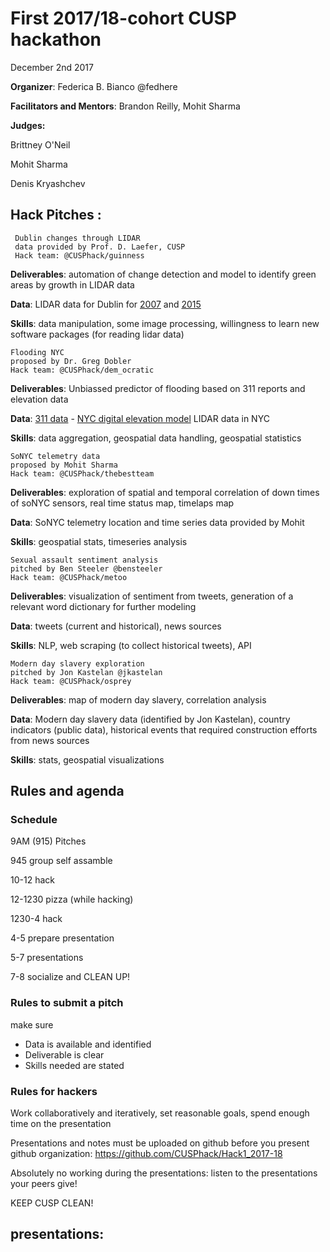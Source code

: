 
# First 2017/18-cohort  CUSP hackathon

December 2nd 2017

**Organizer**: Federica B. Bianco @fedhere

**Facilitators and Mentors**: Brandon Reilly, Mohit Sharma

**Judges:**

Brittney O'Neil

Mohit Sharma

Denis Kryashchev


## Hack Pitches :

	 Dublin changes through LIDAR
	 data provided by Prof. D. Laefer, CUSP 
	 Hack team: @CUSPhack/guinness 
	
**Deliverables**: automation of change detection and model to identify green areas by growth in LIDAR data

**Data**: LIDAR data for Dublin for [2007](https://digital.ucd.ie/view/ucdlib:30462) and [2015](https://geo.nyu.edu/catalog/nyu_2451_38684)

**Skills**: data manipulation, some image processing, willingness to learn new software packages (for reading lidar data)




	Flooding NYC 
	proposed by Dr. Greg Dobler 
	Hack team: @CUSPhack/dem_ocratic 

**Deliverables**: Unbiassed predictor of flooding based on 311 reports and elevation data

**Data**: [311 data](https://www.newyorkcares.org/bethesomeone?gclid=CjwKCAiA3o7RBRBfEiwAZMtSCWljoeSWHa_9BUUJRHk92n_Acff-65MrMbjh-7FJc4SJHLlccS8d9RoCBjgQAvD_BwE) - [NYC digital elevation model](https://data.cityofnewyork.us/City-Government/1-foot-Digital-Elevation-Model-DEM-/dpc8-z3jc) LIDAR data in NYC 

**Skills**: data aggregation, geospatial data handling, geospatial statistics



	SoNYC telemetry data 
	proposed by Mohit Sharma 
	Hack team: @CUSPhack/thebestteam
	
**Deliverables**: exploration of spatial and temporal correlation of down times of soNYC sensors, real time status map, timelaps map

**Data**: SoNYC telemetry location and time series data provided by Mohit

**Skills**: geospatial stats, timeseries analysis


	Sexual assault sentiment analysis 
	pitched by Ben Steeler @bensteeler 
	Hack team: @CUSPhack/metoo  

**Deliverables**: visualization of sentiment from tweets, generation of a relevant word dictionary for further modeling

**Data**: tweets (current and historical), news sources

**Skills**: NLP, web scraping (to collect historical tweets), API

	Modern day slavery exploration
	pitched by Jon Kastelan @jkastelan 
	Hack team: @CUSPhack/osprey  

**Deliverables**: map of modern day slavery, correlation analysis 

**Data**: Modern day slavery data (identified by Jon Kastelan), country indicators (public data), historical events that required construction efforts from news sources

**Skills**: stats, geospatial visualizations

	
## Rules and agenda

### Schedule

9AM (915) Pitches

945 group self assamble

10-12 hack

12-1230 pizza (while hacking)

1230-4 hack

4-5 prepare presentation

5-7 presentations

7-8 socialize and CLEAN UP!

### Rules to submit a pitch
make sure
- Data is available and identified
- Deliverable is clear
- Skills needed are stated


### Rules for hackers

Work collaboratively and iteratively, set reasonable goals, spend enough time on the presentation

Presentations and notes must be uploaded on github before you present github organization:  https://github.com/CUSPhack/Hack1_2017-18

Absolutely no working during the presentations: listen to the presentations your peers give!

KEEP CUSP CLEAN! 

## presentations:

